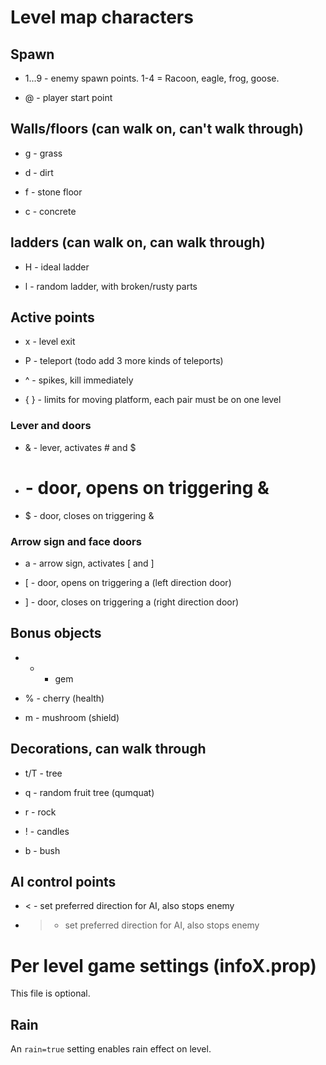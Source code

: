 # Level map characters

## Spawn

* 1...9 - enemy spawn points. 1-4 = Racoon, eagle, frog, goose.

* @ - player start point


## Walls/floors (can walk on, can't walk through)

* g - grass

* d - dirt

* f - stone floor

* c - concrete


## ladders (can walk on, can walk through)

* H - ideal ladder

* l - random ladder, with broken/rusty parts


## Active points

* x - level exit

* P - teleport (todo add 3 more kinds of teleports)

* ^ - spikes, kill immediately

* { } - limits for moving platform, each pair must be on one level


### Lever and doors

* & - lever, activates # and $

* # - door, opens on triggering &

* $ - door, closes on triggering &


### Arrow sign and face doors

* a - arrow sign, activates [ and ]

* [ - door, opens on triggering a (left direction door)

* ] - door, closes on triggering a (right direction door)


## Bonus objects

* * - gem

* % - cherry (health)

* m - mushroom (shield)


## Decorations, can walk through

* t/T - tree

* q - random fruit tree (qumquat)

* r - rock

* ! - candles

* b - bush


## AI control points

* < - set preferred direction for AI, also stops enemy
* > - set preferred direction for AI, also stops enemy


# Per level game settings (infoX.prop)

This file is optional.

## Rain

An ```rain=true``` setting enables rain effect on level.

